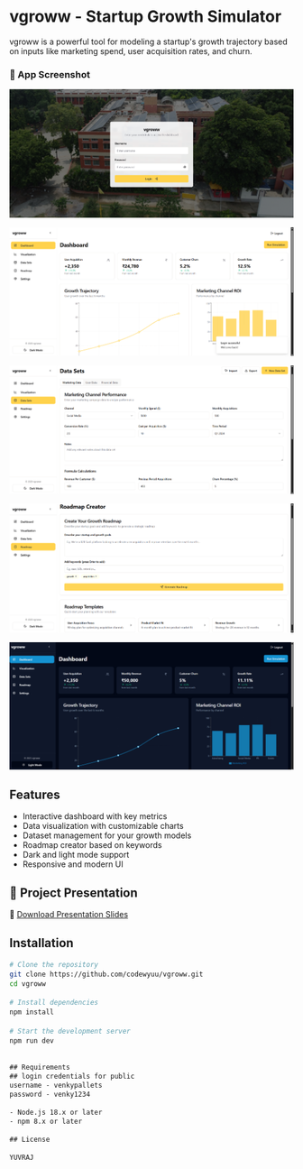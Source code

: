 # vgroww - Startup Growth Simulator

vgroww is a powerful tool for modeling a startup's growth trajectory based on inputs like marketing spend, user acquisition rates, and churn.

### 📸 App Screenshot

![Login page](public/assets/image8.png)

![Dashboard](public/assets/image7.png)

![Datasets](public/assets/image5.png)

![Roadmap creator](public/assets/image3.png)

![Dark Mode toggel](public/assets/image.png)

## Features

- Interactive dashboard with key metrics
- Data visualization with customizable charts
- Dataset management for your growth models
- Roadmap creator based on keywords
- Dark and light mode support
- Responsive and modern UI


## 🎯 Project Presentation

📂 [Download Presentation Slides](public/assets/vgroww%20ppt.pdf)

## Installation

```bash
# Clone the repository
git clone https://github.com/codewyuu/vgroww.git
cd vgroww

# Install dependencies
npm install

# Start the development server
npm run dev
```

```

## Requirements
## login credentials for public
username - venkypallets
password - venky1234

- Node.js 18.x or later
- npm 8.x or later

## License

YUVRAJ
```
